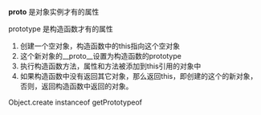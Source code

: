 

__proto__ 是对象实例才有的属性

prototype 是构造函数才有的属性


1. 创建一个空对象，构造函数中的this指向这个空对象
2. 这个新对象的__proto__设置为构造函数的prototype
3. 执行构造函数方法，属性和方法被添加到this引用的对象中
4. 如果构造函数中没有返回其它对象，那么返回this，即创建的这个的新对象，否则，返回构造函数中返回的对象。



Object.create
instanceof
getPrototypeof